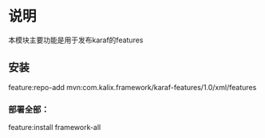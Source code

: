 # 说明
  本模块主要功能是用于发布karaf的features
## 安装
  feature:repo-add mvn:com.kalix.framework/karaf-features/1.0/xml/features
### 部署全部：
  feature:install framework-all